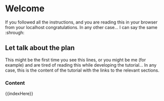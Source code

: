 # Welcome

If you followed all the instructions, and you are reading this in your browser from your localhost congratulations. In any other case... I can say the same :shrough:

## Let talk about the plan

This might be the first time you see this lines, or you might be me (for example) and are tired of reading this while developing the tutorial... In any case, this
is the content of the tutorial with the links to the relevant sections.

### Content

{{indexHere}}
